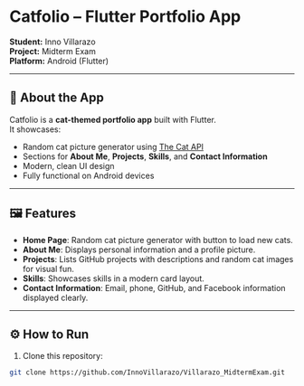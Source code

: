 # Catfolio – Flutter Portfolio App

**Student:** Inno Villarazo  
**Project:** Midterm Exam  
**Platform:** Android (Flutter)

---

## 📱 About the App

Catfolio is a **cat-themed portfolio app** built with Flutter.  
It showcases:

- Random cat picture generator using [The Cat API](https://thecatapi.com)  
- Sections for **About Me**, **Projects**, **Skills**, and **Contact Information**  
- Modern, clean UI design  
- Fully functional on Android devices

---

## 🖼 Features

- **Home Page**: Random cat picture generator with button to load new cats.  
- **About Me**: Displays personal information and a profile picture.  
- **Projects**: Lists GitHub projects with descriptions and random cat images for visual fun.  
- **Skills**: Showcases skills in a modern card layout.  
- **Contact Information**: Email, phone, GitHub, and Facebook information displayed clearly.

---

## ⚙️ How to Run

1. Clone this repository:

```bash
git clone https://github.com/InnoVillarazo/Villarazo_MidtermExam.git
